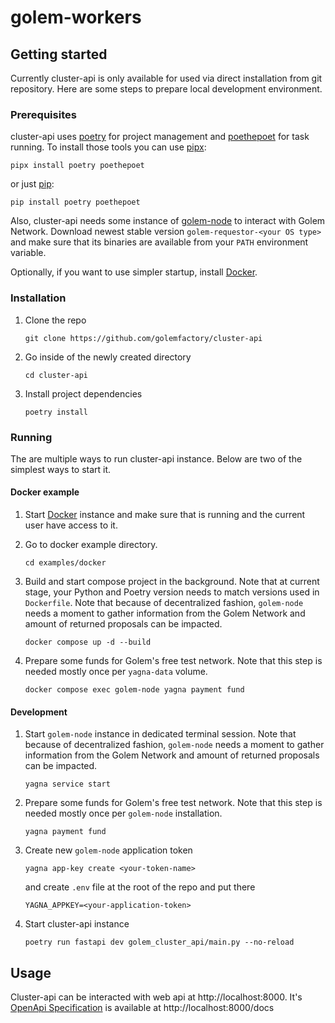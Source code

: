# golem-workers

## Getting started

Currently cluster-api is only available for used via direct installation from git repository.
Here are some steps to prepare local development environment.

### Prerequisites

cluster-api uses [poetry](https://python-poetry.org/) for project management and [poethepoet](https://github.com/nat-n/poethepoet) for task running.
To install those tools you can use [pipx](https://pipx.pypa.io/stable/):

```shell
pipx install poetry poethepoet
```

or just [pip](https://pip.pypa.io/en/stable/):
```shell
pip install poetry poethepoet
```

Also, cluster-api needs some instance of [golem-node](https://github.com/golemfactory/yagna) to interact with Golem Network.
Download newest stable version `golem-requestor-<your OS type>` and make sure that its binaries are available from your `PATH` environment variable. 

Optionally, if you want to use simpler startup, install [Docker](https://www.docker.com/).

### Installation

1. Clone the repo
   ```shell
   git clone https://github.com/golemfactory/cluster-api
   ```
2. Go inside of the newly created directory
   ```shell
   cd cluster-api
   ```
3. Install project dependencies
   ```shell
   poetry install
   ```

### Running

The are multiple ways to run cluster-api instance.
Below are two of the simplest ways to start it.

#### Docker example

1. Start [Docker](https://www.docker.com/) instance and make sure that is running and the current user have access to it.
 
2. Go to docker example directory.
   ```shell
   cd examples/docker
   ```

3. Build and start compose project in the background.
   Note that at current stage, your Python and Poetry version needs to match versions used in `Dockerfile`.
   Note that because of decentralized fashion, `golem-node` needs a moment to gather information from the Golem Network and amount of returned proposals can be impacted.
   ```shell
   docker compose up -d --build
   ```

4. Prepare some funds for Golem's free test network. 
   Note that this step is needed mostly once per `yagna-data` volume. 

   ```shell
   docker compose exec golem-node yagna payment fund
   ```

#### Development

1. Start `golem-node` instance in dedicated terminal session.
   Note that because of decentralized fashion, `golem-node` needs a moment to gather information from the Golem Network and amount of returned proposals can be impacted.
   ```shell
   yagna service start
   ```

2. Prepare some funds for Golem's free test network. 
   Note that this step is needed mostly once per `golem-node` installation. 

   ```shell
   yagna payment fund
   ```

3. Create new `golem-node` application token
   ```shell
   yagna app-key create <your-token-name>
   ```
   and create `.env` file at the root of the repo and put there
   ```dotenv
   YAGNA_APPKEY=<your-application-token>
   ```

3. Start cluster-api instance
   ```shell
   poetry run fastapi dev golem_cluster_api/main.py --no-reload
   ```

## Usage

Cluster-api can be interacted with web api at http://localhost:8000.
It's [OpenApi Specification](https://www.openapis.org/) is available at http://localhost:8000/docs
